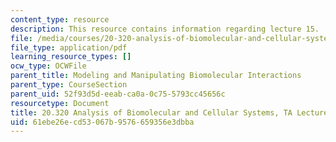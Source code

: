 ```yaml
---
content_type: resource
description: This resource contains information regarding lecture 15.
file: /media/courses/20-320-analysis-of-biomolecular-and-cellular-systems-fall-2012/61ebe26ecd53067b9576659356e3dbba_MIT20_320F12_Lecture15.pdf
file_type: application/pdf
learning_resource_types: []
ocw_type: OCWFile
parent_title: Modeling and Manipulating Biomolecular Interactions
parent_type: CourseSection
parent_uid: 52f93d5d-eeab-ca0a-0c75-5793cc45656c
resourcetype: Document
title: 20.320 Analysis of Biomolecular and Cellular Systems, TA Lecture Note 15
uid: 61ebe26e-cd53-067b-9576-659356e3dbba
---
```

